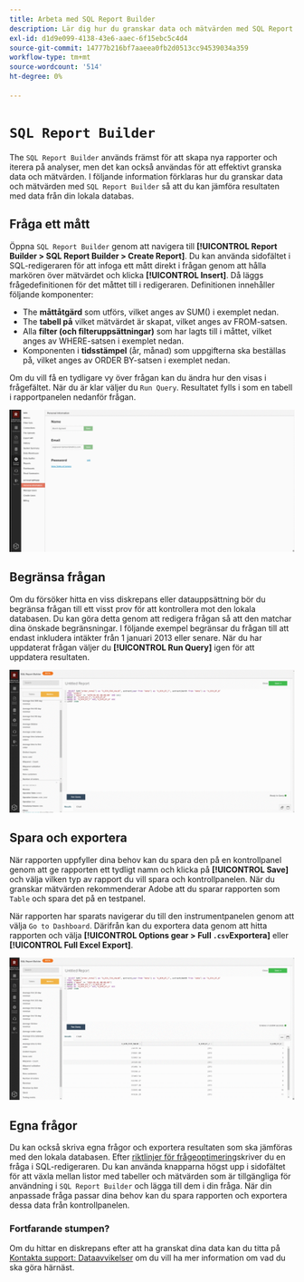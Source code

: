 ```yaml
---
title: Arbeta med SQL Report Builder
description: Lär dig hur du granskar data och mätvärden med SQL Report Builder så att du kan jämföra resultaten med data från din lokala databas.
exl-id: d1d9e099-4138-43e6-aaec-6f15ebc5c4d4
source-git-commit: 14777b216bf7aaeea0fb2d0513cc94539034a359
workflow-type: tm+mt
source-wordcount: '514'
ht-degree: 0%

---
```


# `SQL Report Builder`

The `SQL Report Builder` används främst för att skapa nya rapporter och iterera på analyser, men det kan också användas för att effektivt granska data och mätvärden. I följande information förklaras hur du granskar data och mätvärden med `SQL Report Builder` så att du kan jämföra resultaten med data från din lokala databas.

## Fråga ett mått

Öppna `SQL Report Builder` genom att navigera till **[!UICONTROL Report Builder > SQL Report Builder > Create Report]**. Du kan använda sidofältet i SQL-redigeraren för att infoga ett mått direkt i frågan genom att hålla markören över mätvärdet och klicka **[!UICONTROL Insert]**. Då läggs frågedefinitionen för det måttet till i redigeraren. Definitionen innehåller följande komponenter:

- The **måttåtgärd** som utförs, vilket anges av SUM() i exemplet nedan.
- The **tabell på** vilket mätvärdet är skapat, vilket anges av FROM-satsen.
- Alla **filter (och filteruppsättningar)** som har lagts till i måttet, vilket anges av WHERE-satsen i exemplet nedan.
- Komponenten i **tidsstämpel** (år, månad) som uppgifterna ska beställas på, vilket anges av ORDER BY-satsen i exemplet nedan.

Om du vill få en tydligare vy över frågan kan du ändra hur den visas i frågefältet. När du är klar väljer du `Run Query`. Resultatet fylls i som en tabell i rapportpanelen nedanför frågan.

![](../../assets/run-query-results.gif)

## Begränsa frågan

Om du försöker hitta en viss diskrepans eller datauppsättning bör du begränsa frågan till ett visst prov för att kontrollera mot den lokala databasen. Du kan göra detta genom att redigera frågan så att den matchar dina önskade begränsningar. I följande exempel begränsar du frågan till att endast inkludera intäkter från 1 januari 2013 eller senare. När du har uppdaterat frågan väljer du **[!UICONTROL Run Query]** igen för att uppdatera resultaten.

![](../../assets/restricting-query.gif)

## Spara och exportera

När rapporten uppfyller dina behov kan du spara den på en kontrollpanel genom att ge rapporten ett tydligt namn och klicka på **[!UICONTROL Save]** och välja vilken typ av rapport du vill spara och kontrollpanelen. När du granskar mätvärden rekommenderar Adobe att du sparar rapporten som `Table` och spara det på en testpanel.

När rapporten har sparats navigerar du till den instrumentpanelen genom att välja `Go to Dashboard`. Därifrån kan du exportera data genom att hitta rapporten och välja **[!UICONTROL Options gear > Full `.csv`Exportera]** eller **[!UICONTROL Full Excel Export]**.

![](../../assets/export-dboard-data.gif)

## Egna frågor

Du kan också skriva egna frågor och exportera resultaten som ska jämföras med den lokala databasen. Efter [riktlinjer för frågeoptimering](../../best-practices/optimizing-your-sql-queries.md)skriver du en fråga i SQL-redigeraren. Du kan använda knapparna högst upp i sidofältet för att växla mellan listor med tabeller och mätvärden som är tillgängliga för användning i `SQL Report Builder` och lägga till dem i din fråga. När din anpassade fråga passar dina behov kan du spara rapporten och exportera dessa data från kontrollpanelen.

### Fortfarande stumpen?

Om du hittar en diskrepans efter att ha granskat dina data kan du titta på [Kontakta support: Dataavvikelser](https://experienceleague.adobe.com/docs/commerce-knowledge-base/kb/troubleshooting/miscellaneous/mbi-data-discrepancies.html?lang=en) om du vill ha mer information om vad du ska göra härnäst.
